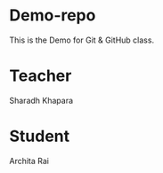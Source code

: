 # Demo-repo
This is the Demo for Git &amp; GitHub class.
# Teacher
Sharadh Khapara

# Student
Archita Rai